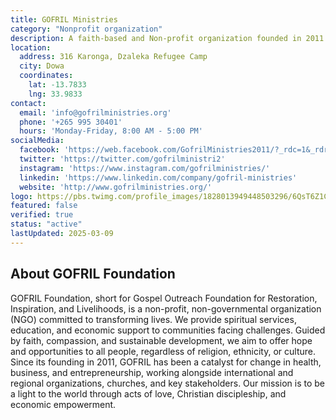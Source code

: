 ```yaml
---
title: GOFRIL Ministries
category: "Nonprofit organization"
description: A faith-based and Non-profit organization founded in 2011 to give hope2hopeless by assisting the needy with shelter, food, clothing and prayer and counseling
location:
  address: 316 Karonga, Dzaleka Refugee Camp
  city: Dowa
  coordinates:
    lat: -13.7833
    lng: 33.9833
contact:
  email: 'info@gofrilministries.org'
  phone: '+265 995 30401'
  hours: 'Monday-Friday, 8:00 AM - 5:00 PM'
socialMedia:
  facebook: 'https://web.facebook.com/GofrilMinistries2011/?_rdc=1&_rdr'
  twitter: 'https://twitter.com/gofrilministri2'
  instagram: 'https://www.instagram.com/gofrilministries/'
  linkedin: 'https://www.linkedin.com/company/gofril-ministries'
  website: 'http://www.gofrilministries.org/'
logo: https://pbs.twimg.com/profile_images/1828013949448503296/6QsT6Z1C_400x400.jpg
featured: false
verified: true
status: "active"
lastUpdated: 2025-03-09
---
```


## About GOFRIL Foundation

GOFRIL Foundation, short for Gospel Outreach Foundation for Restoration, Inspiration, and Livelihoods, is a non-profit, non-governmental organization (NGO) committed to transforming lives. We provide spiritual services, education, and economic support to communities facing challenges. Guided by faith, compassion, and sustainable development, we aim to offer hope and opportunities to all people, regardless of religion, ethnicity, or culture. Since its founding in 2011, GOFRIL has been a catalyst for change in health, business, and entrepreneurship, working alongside international and regional organizations, churches, and key stakeholders. Our mission is to be a light to the world through acts of love, Christian discipleship, and economic empowerment.










